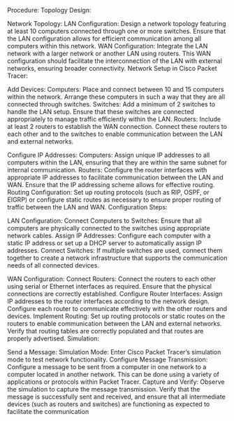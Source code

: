 Procedure:
Topology Design:

Network Topology:
LAN Configuration: Design a network topology featuring at least 10 computers connected through one or more switches. Ensure that the LAN configuration allows for efficient communication among all computers within this network.
WAN Configuration: Integrate the LAN network with a larger network or another LAN using routers. This WAN configuration should facilitate the interconnection of the LAN with external networks, ensuring broader connectivity.
Network Setup in Cisco Packet Tracer:

Add Devices:
Computers: Place and connect between 10 and 15 computers within the network. Arrange these computers in such a way that they are all connected through switches.
Switches: Add a minimum of 2 switches to handle the LAN setup. Ensure that these switches are connected appropriately to manage traffic efficiently within the LAN.
Routers: Include at least 2 routers to establish the WAN connection. Connect these routers to each other and to the switches to enable communication between the LAN and external networks.

Configure IP Addresses:
Computers: Assign unique IP addresses to all computers within the LAN, ensuring that they are within the same subnet for internal communication.
Routers: Configure the router interfaces with appropriate IP addresses to facilitate communication between the LAN and WAN. Ensure that the IP addressing scheme allows for effective routing.
Routing Configuration: Set up routing protocols (such as RIP, OSPF, or EIGRP) or configure static routes as necessary to ensure proper routing of traffic between the LAN and WAN.
Configuration Steps:

LAN Configuration:
Connect Computers to Switches: Ensure that all computers are physically connected to the switches using appropriate network cables.
Assign IP Addresses: Configure each computer with a static IP address or set up a DHCP server to automatically assign IP addresses.
Connect Switches: If multiple switches are used, connect them together to create a network infrastructure that supports the communication needs of all connected devices.

WAN Configuration:
Connect Routers: Connect the routers to each other using serial or Ethernet interfaces as required. Ensure that the physical connections are correctly established.
Configure Router Interfaces: Assign IP addresses to the router interfaces according to the network design. Configure each router to communicate effectively with the other routers and devices.
Implement Routing: Set up routing protocols or static routes on the routers to enable communication between the LAN and external networks. Verify that routing tables are correctly populated and that routes are properly advertised.
Simulation:

Send a Message:
Simulation Mode: Enter Cisco Packet Tracer’s simulation mode to test network functionality.
Configure Message Transmission: Configure a message to be sent from a computer in one network to a computer located in another network. This can be done using a variety of applications or protocols within Packet Tracer.
Capture and Verify: Observe the simulation to capture the message transmission. Verify that the message is successfully sent and received, and ensure that all intermediate devices (such as routers and switches) are functioning as expected to facilitate the communication
